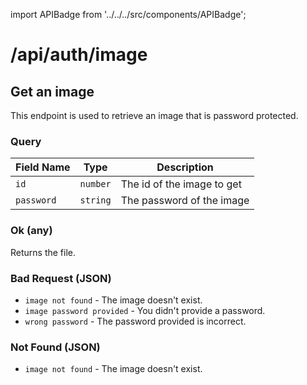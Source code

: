import APIBadge from '../../../src/components/APIBadge';

# /api/auth/image

## <APIBadge type="GET" /> Get an image

This endpoint is used to retrieve an image that is password protected.

### Query

| Field Name | Type     | Description                |
| ---------- | -------- | -------------------------- |
| `id`       | `number` | The id of the image to get |
| `password` | `string` | The password of the image  |

### <APIBadge type="200" /> Ok (any)

Returns the file.

### <APIBadge type="400" /> Bad Request (JSON)

- `image not found` - The image doesn't exist.
- `image password provided` - You didn't provide a password.
- `wrong password` - The password provided is incorrect.

### <APIBadge type="404" /> Not Found (JSON)

- `image not found` - The image doesn't exist.
